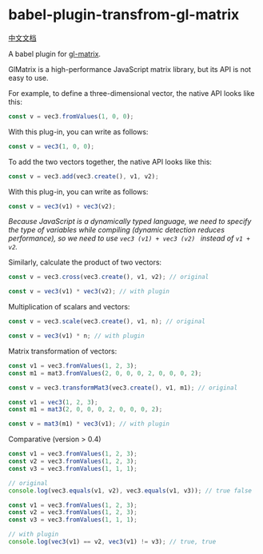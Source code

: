 # babel-plugin-transfrom-gl-matrix

[中文文档](README-CN.md)

A babel plugin for [gl-matrix](https://github.com/toji/gl-matrix).

GlMatrix is a high-performance JavaScript matrix library, but its API is not easy to use.

For example, to define a three-dimensional vector, the native API looks like this:

```js
const v = vec3.fromValues(1, 0, 0);
```

With this plug-in, you can write as follows:

```js
const v = vec3(1, 0, 0);
```

To add the two vectors together, the native API looks like this:

```js
const v = vec3.add(vec3.create(), v1, v2);
```

With this plug-in, you can write as follows:

```js
const v = vec3(v1) + vec3(v2);
```

_Because JavaScript is a dynamically typed language, we need to specify the type of variables while compiling (dynamic detection reduces performance), so we need to use `vec3 (v1) + vec3 (v2) ` instead of `v1 + v2`._

Similarly, calculate the product of two vectors:

```js
const v = vec3.cross(vec3.create(), v1, v2); // original
```

```js
const v = vec3(v1) * vec3(v2); // with plugin
```

Multiplication of scalars and vectors:

```js
const v = vec3.scale(vec3.create(), v1, n); // original
```

```js
const v = vec3(v1) * n; // with plugin
```

Matrix transformation of vectors:

```js
const v1 = vec3.fromValues(1, 2, 3);
const m1 = mat3.fromValues(2, 0, 0, 0, 2, 0, 0, 0, 2);

const v = vec3.transformMat3(vec3.create(), v1, m1); // original
```

```js
const v1 = vec3(1, 2, 3);
const m1 = mat3(2, 0, 0, 0, 2, 0, 0, 0, 2);

const v = mat3(m1) * vec3(v1); // with plugin
```

Comparative (version > 0.4)

```js
const v1 = vec3.fromValues(1, 2, 3);
const v2 = vec3.fromValues(1, 2, 3);
const v3 = vec3.fromValues(1, 1, 1);

// original
console.log(vec3.equals(v1, v2), vec3.equals(v1, v3)); // true false
```

```js
const v1 = vec3.fromValues(1, 2, 3);
const v2 = vec3.fromValues(1, 2, 3);
const v3 = vec3.fromValues(1, 1, 1);

// with plugin
console.log(vec3(v1) == v2, vec3(v1) != v3); // true, true
```
